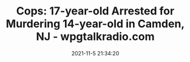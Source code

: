 ---
"title": "Cops: 17-year-old Arrested for Murdering 14-year-old in Camden, NJ - wpgtalkradio.com"
"date": "2021-11-5 21:34:20"
"feed_name": "GOOGLENEWSDRILLING"
"feed_website": "https://news.google.com/search?q=drilling%2Bincident&hl=en-US&gl=US&ceid=US:en"
"feed_rss": "https://news.google.com/rss/search?q=drilling%2Bincident&hl=en-US&gl=US&ceid=US:en"
"link": "https://wpgtalkradio.com/cops-17-year-old-arrested-for-murdering-14-year-old-in-camden-nj/"
"source": "{'href': 'https://wpgtalkradio.com', 'title': 'wpgtalkradio.com'}"
"file": "_posts/2021-1-1-16e81124ee927682ec3cd64dd873f704b2f0f1c3.md"
"accident": "0"
"drilling": "0"
"dead": "0"
"injured": "0"
"arrested": "0"
"place": "unknown place"
"where": "unknown site"
"causes": "unknown"
"place_uri": "unknown place"
---